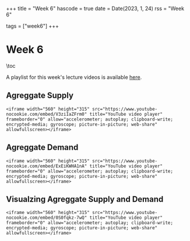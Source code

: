 +++
title = "Week 6"
hascode = true
date = Date(2023, 1, 24)
rss = "Week 6"

tags = ["week6"]
+++


# Week 6

\toc

A playlist for this week's lecture videos is available [here](https://www.youtube.com/playlist?list=PLBl3tyVmUuVjeenK52GjVhWCSme4Z1Uiu).

## Agreggate Supply

~~~
<iframe width="560" height="315" src="https://www.youtube-nocookie.com/embed/V3ziIaZFrm0" title="YouTube video player" frameborder="0" allow="accelerometer; autoplay; clipboard-write; encrypted-media; gyroscope; picture-in-picture; web-share" allowfullscreen></iframe>
~~~

## Agreggate Demand

~~~
<iframe width="560" height="315" src="https://www.youtube-nocookie.com/embed/ExEiKWHA1nA" title="YouTube video player" frameborder="0" allow="accelerometer; autoplay; clipboard-write; encrypted-media; gyroscope; picture-in-picture; web-share" allowfullscreen></iframe>
~~~

## Visualzing Agreggate Supply and Demand

~~~
<iframe width="560" height="315" src="https://www.youtube-nocookie.com/embed/0S0fqkz-7wQ" title="YouTube video player" frameborder="0" allow="accelerometer; autoplay; clipboard-write; encrypted-media; gyroscope; picture-in-picture; web-share" allowfullscreen></iframe>
~~~
